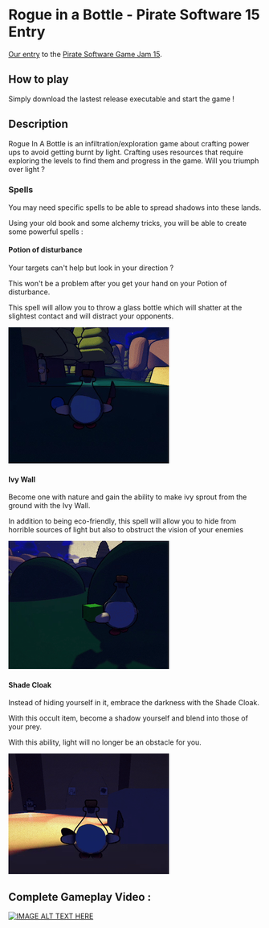 # Rogue in a Bottle - Pirate Software 15 Entry 
[Our entry](https://themagnat.itch.io/rogue-in-a-bottle) to the [Pirate Software Game Jam 15](https://itch.io/jam/pirate).

## How to play
Simply download the lastest release executable and start the game !

## Description
Rogue In A Bottle is an infiltration/exploration game about crafting power ups to avoid getting burnt by light.
Crafting uses resources that require exploring the levels to find them and progress in the game. Will you triumph over light ?

### Spells
You may need specific spells to be able to spread shadows into these lands.

Using your old book and some alchemy tricks, you will be able to create some powerful spells :

#### Potion of disturbance
Your targets can't help but look in your direction ?

This won't be a problem after you get your hand on your Potion of disturbance.

This spell will allow you to throw a glass bottle which will shatter at the slightest contact and will distract your opponents.

![](Media/Spells/Throw/throw_small.gif)

#### Ivy Wall
Become one with nature and gain the ability to make ivy sprout from the ground with the Ivy Wall.

In addition to being eco-friendly, this spell will allow you to hide from horrible sources of light but also to obstruct the vision of your enemies

![](Media/Spells/Wall/wall_small.gif)

#### Shade Cloak
Instead of hiding yourself in it, embrace the darkness with the Shade Cloak.

With this occult item, become a shadow yourself and blend into those of your prey.

With this ability, light will no longer be an obstacle for you.

![](Media/Spells/Cloak/cloak.gif)

## Complete Gameplay Video :
[![IMAGE ALT TEXT HERE](https://img.youtube.com/vi/GV5Luypqmwc/0.jpg)](https://www.youtube.com/watch?v=GV5Luypqmwc)
